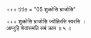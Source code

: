 +++
title = "05 शुक्रोसि भ्राजोसि"

+++
शुक्रोसि भ्राजोसि ज्योतिरसि स्वरसि ।  
आप्नुहि श्रेयांसमति समं क्राम ॥ ५ ॥